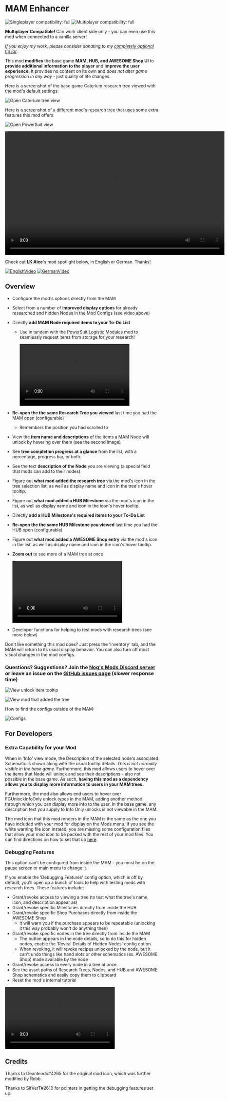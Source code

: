 # MAM Enhancer

<!-- markdownlint-disable MD033 -->

![Singleplayer compatibility: full](https://i.imgur.com/S8roc0Y.png)
![Multiplayer compatibility: full](https://i.imgur.com/EnOtDkM.png)

**Multiplayer Compatible!** Can work client side only - you can even use this mod when connected to a vanilla server!

_If you enjoy my work, please consider donating to my [completely optional tip jar](https://ko-fi.com/robb4)._

This mod **modifies** the base game **MAM, HUB, and AWESOME Shop UI**
to **provide additional information to the player** and **improve the user experience**.
It provides no content on its own and _does not alter game progression in any way_ - just quality of life changes.

Here is a screenshot of the base game Caterium research tree viewed with the mod's default settings:

![Open Caterium tree view](https://i.imgur.com/nitpe1j.jpeg)

Here is a screenshot of a [different mod's](https://ficsit.app/mod/ArmorModules) research tree that uses some extra features this mod offers:

![Open PowerSuit view](https://i.imgur.com/A36tpYj.jpeg)

<video controls="" width="720" height="405">
  <source src="https://i.imgur.com/FGeZnKd.mp4" autoplay="" controls="" type="video/mp4">
</video>

Check out **LK Aice**'s mod spotlight below, in English or German. Thanks!

[![EnglishVideo](https://img.youtube.com/vi/RYDA1s_fKhc/mqdefault.jpg)](https://www.youtube.com/watch?v=RYDA1s_fKhc)
[![GermanVideo](https://img.youtube.com/vi/4k5MACqssl8/mqdefault.jpg)](https://www.youtube.com/watch?v=RYDA1s_fKhc)

## Overview

* Configure the mod's options directly from the MAM
* Select from a number of **improved display options** for already researched and hidden Nodes in the Mod Configs (see video above)
* Directly **add MAM Node required items to your To-Do List**
  * Use in tandem with the [PowerSuit Logistic Modules](https://ficsit.app/mod/AEr7ASfJHWpnhL) mod to seamlessly request items from storage for your research!

    <video controls="" width="360" height="203">
    <source src="https://i.imgur.com/h6bDMw6.mp4" autoplay="" controls="" type="video/mp4">
    </video>

* **Re-open the the same Research Tree you viewed** last time you had the MAM open (configurable)
  * Remembers the position you had scrolled to
* View the **item name and descriptions** of the items a MAM Node will unlock by hovering over them (see the second image)
* See **tree completion progress at a glance** from the list, with a percentage, progress bar, or both.
* See the text **description of the Node** you are viewing (a special field that mods can add to their nodes)
* Figure out **what mod added the research tree** via the mod's icon in the tree selection list, as well as display name and icon in the tree's hover tooltip.
* Figure out **what mod added a HUB Milestone** via the mod's icon in the list, as well as display name and icon in the icon's hover tooltip.
* Directly **add a HUB Milestone's required items to your To-Do List**
* **Re-open the the same HUB Milestone you viewed** last time you had the HUB open (configurable)
* Figure out **what mod added a AWESOME Shop entry** via the mod's icon in the list, as well as display name and icon in the icon's hover tooltip.
* **Zoom out** to see more of a MAM tree at once

    <video controls="" width="360" height="203">
      <source src="https://i.imgur.com/V1OrNlE.mp4" autoplay="" controls="" type="video/mp4">
    </video>

* Developer functions for helping to test mods with research trees (see more below)

Don't like something this mod does?
Just press the 'Inventory' tab, and the MAM will return to its usual display behavior.
You can also turn off most visual changes in the mod configs.

### Questions? Suggestions? Join the [Nog's Mods Discord server](https://discord.gg/uKKFX2tWfh) or leave an issue on the [GitHub issues page](https://github.com/Nogg-aholic/MAMTips/issues) (slower response time)

![View unlock item tooltip](https://i.imgur.com/nAoLJdI.png)

![View mod that added the tree](https://i.imgur.com/c50zyP5.png)

How to find the configs outside of the MAM:

![Configs](https://i.imgur.com/eX9QV58.png)

## For Developers

### Extra Capability for your Mod

When in 'Info' view mode,
the Description of the selected node's associated Schematic is shown
along with the usual tooltip details.
*This is not normally visible in the base game*.
Furthermore, this mod allows users to hover over the items that Node will unlock and see their descriptions -
also not possible in the base game.
As such, **having this mod as a dependency allows you to display more information to users in your MAM trees.**

Furthermore, the mod also allows end users to hover over FGUnlockInfoOnly unlock types in the MAM,
adding another method through which you can display more info to the user.
In the base game, any description text you supply to Info Only unlocks is not viewable in the MAM.

The mod icon that this mod renders in the MAM
is the same as the one you have included with your mod for display on the Mods menu.
If you see the white warning file icon instead,
you are missing some configuration files that allow your mod icon to be packed with the rest of your mod files.
You can find directions on how to set that up
[here](https://docs.ficsit.app/satisfactory-modding/latest/Development/BeginnersGuide/Adding_Ingame_Mod_Icon.html).

### Debugging Features

This option can't be configured from inside the MAM -
you must be on the pause screen or main menu to change it.

If you enable the 'Debugging Features' config option, which is off by default,
you'll open up a bunch of tools to help with testing mods with research trees.
These features include:

* Grant/revoke access to viewing a tree (to test what the tree's name, icon, and description appear as)
* Grant/revoke specific Milestones directly from inside the HUB
* Grant/revoke specific Shop Purchases directly from inside the AWESOME Shop
  * It will warn you if the purchase appears to be repeatable (unlocking it this way probably won't do anything then)
* Grant/revoke specific nodes in the tree directly from inside the MAM
  * The button appears in the node details, so to do this for hidden nodes, enable the 'Reveal Details of Hidden Nodes' config option
  * When revoking, it will revoke recipes unlocked by the node, but it can't undo things like hand slots or other schematics (ex. AWESOME Shop) made available by the node
* Grant/revoke access to every node in a tree at once
* See the asset paths of Research Trees, Nodes, and HUB and AWESOME Shop schematics and easily copy them to clipboard
* Reset the mod's internal tutorial

<video controls="" width="360" height="203">
  <source src="https://i.imgur.com/INP46Gk.mp4" autoplay="" controls="" type="video/mp4">
</video>

## Credits

Thanks to Deantendo#4265 for the original mod icon, which was further modified by Robb.

Thanks to SifVerT#2610 for pointers in getting the debugging features set up.
